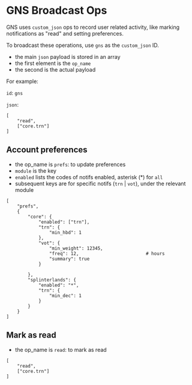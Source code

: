 # GNS Broadcast Ops

GNS uses `custom_json` ops to record user related activity, like marking notifications as "read" and setting preferences.

To broadcast these operations, use `gns` as the `custom_json` ID.

- the main `json` payload is stored in an array
- the first element is the `op_name`
- the second is the actual payload

For example:

`id`: `gns`

`json`: 

```
[
    "read",
    ["core.trn"]
]
```

## Account preferences

- the op_name is `prefs`: to update preferences
- `module` is the key
- `enabled` lists the codes of notifs enabled, asterisk (*) for `all`
- subsequent keys are for specific notifs (`trn` | `vot`), under the relevant module

```
[
    "prefs",
    {
        "core": {
            "enabled": ["trn"],
            "trn": {
                "min_hbd": 1
            },
            "vot": {
                "min_weight": 12345,
                "freq": 12,                         # hours
                "summary": true
            }

        },
        "splinterlands": {
            "enabled": "*",
            "trn": {
                "min_dec": 1
            }
        }
    }
]
```

## Mark as read

- the op_name is `read`: to mark as read

```
[
    "read",
    ["core.trn"]
]
```